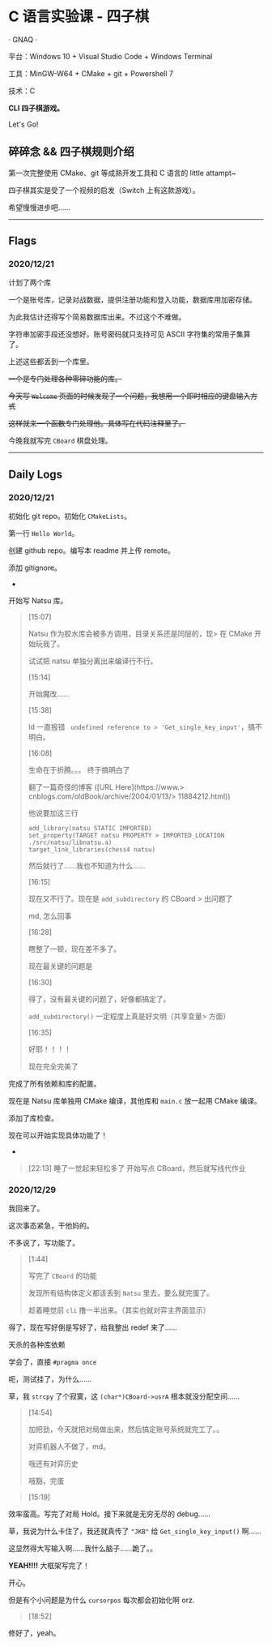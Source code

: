 # C 语言实验课 - 四子棋

· GNAQ ·

平台：Windows 10 + Visual Studio Code + Windows Terminal

工具：MinGW-W64 + CMake + git + Powershell 7

技术：C

**CLI 四子棋游戏。**

Let's Go!

## 碎碎念 && 四子棋规则介绍

第一次完整使用 CMake、git 等成熟开发工具和 C 语言的 little attampt~

四子棋其实是受了一个视频的启发（Switch 上有这款游戏）。

希望慢慢进步吧……

-----------------

## Flags

### 2020/12/21

计划了两个库

一个是账号库，记录对战数据，提供注册功能和登入功能，数据库用加密存储。

为此我估计还得写个简易数据库出来。不过这个不难做。

字符串加密手段还没想好。账号密码就只支持可见 ASCII 字符集的常用子集算了。

上述这些都丢到一个库里。

~~一个是专门处理各种零碎功能的库。~~

~~今天写 `Welcome` 页面的时候发现了一个问题，我想用一个即时相应的键盘输入方式~~

~~这样就来一个函数专门处理他。具体写在代码注释里了。~~

今晚我就写完 `CBoard` 棋盘处理。 

-----------------

## Daily Logs

### 2020/12/21

初始化 git repo。初始化 `CMakeLists`。

第一行 `Hello World`。

创建 github repo。编写本 readme 并上传 remote。

添加 gitignore。

-

开始写 Natsu 库。

> [15:07]
> 
> Natsu 作为胶水库会被多方调用，目录关系还是同层的，现> 在 CMake 开始玩我了。
> 
> 试试把 natsu 单独分离出来编译行不行。
> 
> [15:14]
> 
> 开始魔改……
> 
> [15:38] 
> 
> ld 一直报错 ` undefined reference to > 'Get_single_key_input'`，搞不明白。
> 
> [16:08]
> 
> 生命在于折腾。。。
> 终于搞明白了
> 
> 翻了一篇奇怪的博客 ([URL Here](https://www.> cnblogs.com/oldBook/archive/2004/01/13/> 11884212.html))
> 
> 他说要加这三行
> 
> ```plain
> add_library(natsu STATIC IMPORTED)
> set_property(TARGET natsu PROPERTY > IMPORTED_LOCATION ./src/natsu/libnatsu.a)
> target_link_libraries(chess4 natsu)
> ```
> 
> 然后就行了……我也不知道为什么……
> 
> [16:15]
> 
> 现在又不行了。现在是 `add_subdirectory` 的 CBoard > 出问题了
> 
> md, 怎么回事
> 
> [16:28]
> 
> 瞎整了一顿，现在差不多了。
> 
> 现在最关键的问题是
> 
> [16:30]
> 
> 得了，没有最关键的问题了，好像都搞定了。
> 
> `add_subdirectory()` 一定程度上真是好文明（共享变量> 方面）
> 
> [16:35]
> 
> 好耶！！！！
> 
> 现在完全完美了

完成了所有依赖和库的配置。

现在是 Natsu 库单独用 CMake 编译，其他库和 `main.c` 放一起用 CMake 编译。

添加了库检查。

现在可以开始实现具体功能了！

-

> [22:13]
> 睡了一觉起来轻松多了
> 开始写点 CBoard，然后就写线代作业

### 2020/12/29

我回来了。

这次事态紧急，干他妈的。

不多说了，写功能了。

> [1:44]
>
> 写完了 `CBoard` 的功能
> 
> 发现所有结构体定义都该丢到 `Natsu` 里去，要么就完蛋了。
>
> 趁着睡觉前 `cli` 撸一半出来。（其实也就对弈主界面显示）

得了，现在写好倒是写好了，给我整出 redef 来了……

天杀的各种库依赖

学会了，直接 `#pragma once`

呃，测试挂了，为什么……

草，我 `strcpy` 了个寂寞，这 `(char*)CBoard->usrA` 根本就没分配空间……

> [14:54]
>
> 加把劲，今天就把对局做出来，然后搞定账号系统就完工了。。
> 
> 对弈机器人不做了，md。
>
> 哦还有对弈历史
>
> 哦豁，完蛋

> [15:19]

效率蛮高。写完了对局 Hold。接下来就是无穷无尽的 debug……

草，我说为什么卡住了，我还就真传了 `"JKB"` 给 `Get_single_key_input()` 啊……

这显然得大写输入啊……我什么脑子……跪了。。

**YEAH!!!!** 大框架写完了！

开心。

但是有个小问题是为什么 `cursorpos` 每次都会初始化啊 orz.

> [18:52]

修好了，yeah。